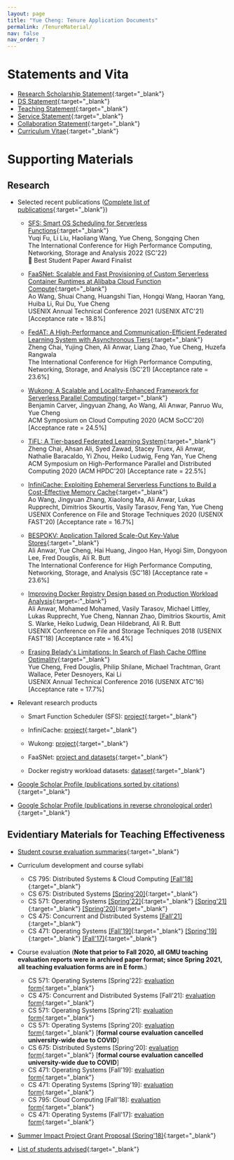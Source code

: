 ```yaml
---
layout: page
title: "Yue Cheng: Tenure Application Documents"
permalink: /TenureMaterial/
nav: false
nav_order: 7
---
```



# Statements and Vita

* [Research Scholarship Statement](https://tddg.github.io/assets/pdf/tenure/YueCheng_Research_Scholarship_Statement.pdf){:target="\_blank"}
* [DS Statement](https://tddg.github.io/assets/pdf/tenure/YueCheng_DS_Statement.pdf){:target="\_blank"}
* [Teaching Statement](https://tddg.github.io/assets/pdf/tenure/YueCheng_Teaching_Statement.pdf){:target="\_blank"}
* [Service Statement](https://tddg.github.io/assets/pdf/tenure/YueCheng_Service_Statement.pdf){:target="\_blank"}
* [Collaboration Statement](https://tddg.github.io/assets/pdf/tenure/YueCheng_Collaboration_Statement.pdf){:target="\_blank"}
* [Curriculum Vitae](https://tddg.github.io/assets/pdf/tenure/YueCheng_CV.pdf){:target="\_blank"}


# Supporting Materials

## Research

* Selected recent publications ([Complete list of publications](https://tddg.github.io/publication/){:target="\_blank"})
	- [SFS: Smart OS Scheduling for Serverless Functions](https://arxiv.org/abs/2209.01709){:target="\_blank"} <br/>
	Yuqi Fu, Li Liu, Haoliang Wang, Yue Cheng, Songqing Chen <br/>
	The International Conference for High Performance Computing, Networking, Storage and Analysis 2022 (SC'22) <br/>
	:medal_sports: Best Student Paper Award Finalist

	- [FaaSNet: Scalable and Fast Provisioning of Custom Serverless Container Runtimes at Alibaba Cloud Function Compute](https://tddg.github.io/assets/pdf/atc21-faasnet.pdf){:target="\_blank"} <br/>
	Ao Wang, Shuai Chang, Huangshi Tian, Hongqi Wang, Haoran Yang, Huiba Li, Rui Du, Yue Cheng<br/>
	USENIX Annual Technical Conference 2021 (USENIX ATC'21) [Acceptance rate = 18.8%]

	- [FedAT: A High-Performance and Communication-Efficient Federated Learning System with Asynchronous Tiers](https://tddg.github.io/assets/pdf/sc21-fedat.pdf){:target="\_blank"} <br/>
	Zheng Chai, Yujing Chen, Ali Anwar, Liang Zhao, Yue Cheng, Huzefa Rangwala <br/>
	The International Conference for High Performance Computing, Networking, Storage, and Analysis (SC'21) [Acceptance rate = 23.6%]

	- [Wukong: A Scalable and Locality-Enhanced Framework for Serverless Parallel Computing](https://tddg.github.io/assets/pdf/socc20-wukong.pdf){:target="\_blank"} <br/>
	Benjamin Carver, Jingyuan Zhang, Ao Wang, Ali Anwar, Panruo Wu, Yue Cheng <br/>
	ACM Symposium on Cloud Computing 2020 (ACM SoCC'20) [Acceptance rate = 24.5%]

	- [TiFL: A Tier-based Federated Learning System](https://tddg.github.io/assets/pdf/hpdc20-tifl.pdf){:target="\_blank"} <br/>
	Zheng Chai, Ahsan Ali, Syed Zawad, Stacey Truex, Ali Anwar, Nathalie Baracaldo, Yi Zhou, Heiko Ludwig, Feng Yan, Yue Cheng <br/>
	ACM Symposium on High-Performance Parallel and Distributed Computing 2020 (ACM HPDC'20) [Acceptance rate = 22.5%]

	- [InfiniCache: Exploiting Ephemeral Serverless Functions to Build a Cost-Effective Memory Cache](https://tddg.github.io/assets/pdf/fast20-infinicache.pdf){:target="\_blank"} <br/>
	Ao Wang, Jingyuan Zhang, Xiaolong Ma, Ali Anwar, Lukas Rupprecht, Dimitrios Skourtis, Vasily Tarasov, Feng Yan, Yue Cheng <br/>
	USENIX Conference on File and Storage Techniques 2020 (USENIX FAST'20) [Acceptance rate = 16.7%]

	- [BESPOKV: Application Tailored Scale-Out Key-Value Stores](https://tddg.github.io/assets/pdf/sc18-bespokv.pdf){:target="\_blank"} <br/>
	Ali Anwar, Yue Cheng, Hai Huang, Jingoo Han, Hyogi Sim, Dongyoon Lee, Fred Douglis, Ali R. Butt <br/>
	The International Conference for High Performance Computing, Networking, Storage, and Analysis (SC'18) [Acceptance rate = 23.6%]

	- [Improving Docker Registry Design based on Production Workload Analysis](https://tddg.github.io/assets/pdf/fast18-docker.pdf){:target=:"\_blank"} <br/>
	Ali Anwar, Mohamed Mohamed, Vasily Tarasov, Michael Littley, Lukas Rupprecht, Yue Cheng, Nannan Zhao, Dimitrios Skourtis, Amit S. Warke, Heiko Ludwig, Dean Hildebrand, Ali R. Butt <br/>
	USENIX Conference on File and Storage Techniques 2018 (USENIX FAST'18) [Acceptance rate = 16.4%]

	- [Erasing Belady's Limitations: In Search of Flash Cache Offline Optimality](https://tddg.github.io/assets/pdf/atc16-paper-cheng.pdf){:target="\_blank"} <br/>
	Yue Cheng, Fred Douglis, Philip Shilane, Michael Trachtman, Grant Wallace, Peter Desnoyers, Kai Li <br/>
	USENIX Annual Technical Conference 2016 (USENIX ATC'16) [Acceptance rate = 17.7%]

* Relevant research products

	- Smart Function Scheduler (SFS): [project](https://github.com/ds2-lab/SFS){:target="\_blank"}

	- InfiniCache: [project](https://ds2-lab.github.io/infinicache/){:target="\_blank"}

	- Wukong: [project](https://github.com/ds2-lab/Wukong){:target="\_blank"}

	- FaaSNet: [project and datasets](https://github.com/ds2-lab/FaaSNet){:target="\_blank"}

	- Docker registry workload datasets: [dataset](http://iotta.snia.org/traces/static){:target="\_blank"}
	
* [Google Scholar Profile (publications sorted by citations)](https://scholar.google.com/citations?user=TMGwBH0AAAAJ&hl=en){:target="\_blank"} 
* [Google Scholar Profile (publications in reverse chronological order)](https://scholar.google.com/citations?hl=en&user=TMGwBH0AAAAJ&view_op=list_works&sortby=pubdate){:target="\_blank"}



## Evidentiary Materials for Teaching Effectiveness

* [Student course evaluation summaries](https://tddg.github.io/assets/pdf/tenure/YueCheng_Course_Evaluation_Summary.pdf){:target="\_blank"}

* Curriculum development and course syllabi
	- CS 795: Distributed Systems & Cloud Computing [[Fall'18]](https://cs.gmu.edu/~yuecheng/teaching/cs795_fall18/index.html){:target="\_blank"}
	- CS 675: Distributed Systems [[Spring'20]](https://tddg.github.io/cs675-spring20/){:target="\_blank"}
	- CS 571: Operating Systems [[Spring'22]](https://tddg.github.io/cs571-spring22/){:target="\_blank"} [[Spring'21]](https://tddg.github.io/cs571-spring21/){:target="\_blank"} [[Spring'20]](https://tddg.github.io/cs571-spring20/){:target="\_blank"}
	- CS 475: Concurrent and Distributed Systems [[Fall'21]](https://tddg.github.io/cs475-fall21/){:target="\_blank"}
	- CS 471: Operating Systems [[Fall'19]](https://cs.gmu.edu/~yuecheng/teaching/cs471_fall19/){:target="\_blank"} [[Spring'19]](https://cs.gmu.edu/~yuecheng/teaching/cs471_spring19/){:target="\_blank"} [[Fall'17]](https://cs.gmu.edu/~yuecheng/teaching/cs471_fall17/){:target="\_blank"}


* Course evaluation (**Note that prior to Fall 2020, all GMU teaching evaluation reports were in archived paper format; since Spring 2021, all teaching evaluation forms are in E form.**)
	- CS 571: Operating Systems [Spring'22]: [evaluation form](https://tddg.github.io/assets/pdf/tenure/CS-571-001-S22.pdf){:target="\_blank"}
	- CS 475: Concurrent and Distributed Systems [Fall'21]: [evaluation form](https://tddg.github.io/assets/pdf/tenure/CS-475-001-F21.pdf){:target="\_blank"}
	- CS 571: Operating Systems [Spring'21]: [evaluation form](https://tddg.github.io/assets/pdf/tenure/CS-571-DL1-S21.pdf){:target="\_blank"}
	- CS 571: Operating Systems [Spring'20]: [evaluation form](https://tddg.github.io/assets/pdf/tenure/CS-571-S20-Informal.pdf){:target="\_blank"} [**formal course evaluation cancelled university-wide due to COVID**]
	- CS 675: Distributed Systems [Spring'20]: [evaluation form](https://tddg.github.io/assets/pdf/tenure/CS-675-S20-Informal.pdf){:target="\_blank"} [**formal course evaluation cancelled university-wide due to COVID**]
	- CS 471: Operating Systems [Fall'19]: [evaluation form](https://tddg.github.io/assets/pdf/tenure/CS-471-F19.pdf){:target="\_blank"}
	- CS 471: Operating Systems [Spring'19]: [evaluation form](https://tddg.github.io/assets/pdf/tenure/CS-471-S19.pdf){:target="\_blank"}
	- CS 795: Cloud Computing [Fall'18]: [evaluation form](https://tddg.github.io/assets/pdf/tenure/CS-796-F18.pdf){:target="\_blank"}
	- CS 471: Operating Systems [Fall'17]: [evaluation form](https://tddg.github.io/assets/pdf/tenure/CS-471-F17.pdf){:target="\_blank"}


* [Summer Impact Project Grant Proposal (Spring'18)](https://tddg.github.io/assets/pdf/tenure/IoT_baseball_proposal.pdf){:target="\_blank"}

* [List of students advised](https://tddg.github.io/assets/pdf/tenure/YueCheng_Student_Advising.pdf){:target="\_blank"}



